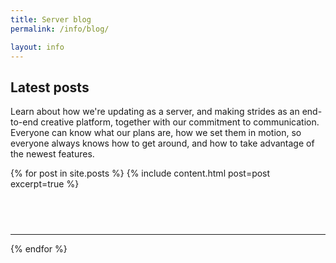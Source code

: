 ```yaml
---
title: Server blog
permalink: /info/blog/

layout: info
---
```


## Latest posts
Learn about how we're updating as a server, and making strides as an end-to-end creative platform, together with our commitment to communication. Everyone can know what our plans are, how we set them in motion, so everyone always knows how to get around, and how to take advantage of the newest features.

{% for post in site.posts %}
  {% include content.html post=post excerpt=true %}
  <hr style="margin-top: 4.5rem;">
{% endfor %}
